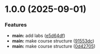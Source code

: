# 1.0.0 (2025-09-01)


### Features

* **main:** add labs ([e5d64df](github.com/ali-sultani-pfur/os-intro/commits/e5d64dfb4e47f32f18bc8cad50a3307c8aabb78a))
* **main:** make course structure ([91553dc](github.com/ali-sultani-pfur/os-intro/commits/91553dc9880f82d90ac784d601efb4ab5f422952))
* **main:** make course structure ([0d42705](github.com/ali-sultani-pfur/os-intro/commits/0d42705e3cb1df48271a9eb6bf2265e86f297ea5))



